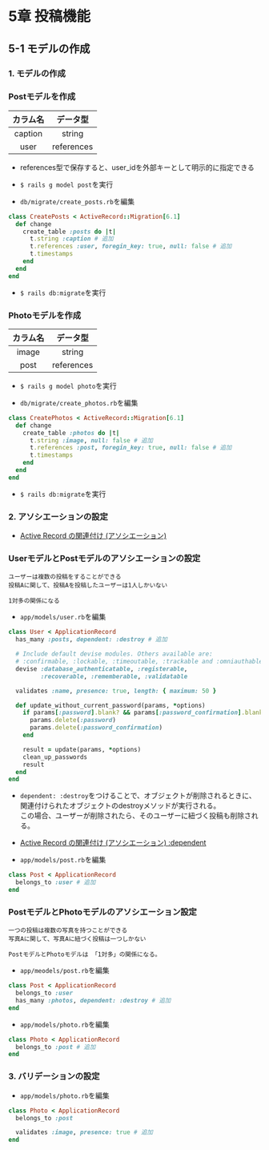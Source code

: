# 5章 投稿機能

## 5-1 モデルの作成

### 1. モデルの作成

### Postモデルを作成

|カラム名|データ型|
|:---:|:---:|
|caption|string|
|user|references|

+ references型で保存すると、user_idを外部キーとして明示的に指定できる<br>

+ `$ rails g model post`を実行<br>

+ `db/migrate/create_posts.rb`を編集<br>

```rb:create_posts.rb
class CreatePosts < ActiveRecord::Migration[6.1]
  def change
    create_table :posts do |t|
      t.string :caption # 追加
      t.references :user, foregin_key: true, null: false # 追加
      t.timestamps
    end
  end
end
```

+ `$ rails db:migrate`を実行<br>

### Photoモデルを作成

|カラム名|データ型|
|:---:|:---:|
|image|string|
|post|references|

+ `$ rails g model photo`を実行<br>

+ `db/migrate/create_photos.rb`を編集<br>

```rb:create_photos.rb
class CreatePhotos < ActiveRecord::Migration[6.1]
  def change
    create_table :photos do |t|
      t.string :image, null: false # 追加
      t.references :post, foregin_key: true, null: false # 追加
      t.timestamps
    end
  end
end
```

+ `$ rails db:migrate`を実行<br>

### 2. アソシエーションの設定

+ [Active Record の関連付け (アソシエーション)](https://railsguides.jp/association_basics.html) <br>

### UserモデルとPostモデルのアソシエーションの設定

```
ユーザーは複数の投稿をすることができる
投稿Aに関して、投稿Aを投稿したユーザーは1人しかいない

1対多の関係になる
```

+ `app/models/user.rb`を編集<br>

```rb:user.rb
class User < ApplicationRecord
  has_many :posts, dependent: :destroy # 追加

  # Include default devise modules. Others available are:
  # :confirmable, :lockable, :timeoutable, :trackable and :omniauthable
  devise :database_authenticatable, :registerable,
         :recoverable, :rememberable, :validatable

  validates :name, presence: true, length: { maximum: 50 }

  def update_without_current_password(params, *options)
    if params[:password].blank? && params[:password_confirmation].blank?
      params.delete(:password)
      params.delete(:password_confirmation)
    end

    result = update(params, *options)
    clean_up_passwords
    result
  end
end
```

+ `dependent: :destroy`をつけることで、オブジェクトが削除されるときに、関連付けられたオブジェクトのdestroyメソッドが実行される。<br>
この場合、ユーザーが削除されたら、そのユーザーに紐づく投稿も削除される。<br>

+ [Active Record の関連付け (アソシエーション) :dependent](https://railsguides.jp/association_basics.html#belongs-to%E3%81%AE%E3%82%AA%E3%83%97%E3%82%B7%E3%83%A7%E3%83%B3-dependent) <br>

+ `app/models/post.rb`を編集<br>

```rb:post.rb
class Post < ApplicationRecord
  belongs_to :user # 追加
end
```

### PostモデルとPhotoモデルのアソシエーション設定

```
一つの投稿は複数の写真を持つことができる
写真Aに関して、写真Aに紐づく投稿は一つしかない

PostモデルとPhotoモデルは 「1対多」の関係になる。
```

+ `app/meodels/post.rb`を編集<br>

```rb:post.rb
class Post < ApplicationRecord
  belongs_to :user
  has_many :photos, dependent: :destroy # 追加
end
```

+ `app/models/photo.rb`を編集<br>

```rb:photo.rb
class Photo < ApplicationRecord
  belongs_to :post # 追加
end
```

### 3. バリデーションの設定

+ `app/models/photo.rb`を編集<br>

```rb:photo.rb
class Photo < ApplicationRecord
  belongs_to :post

  validates :image, presence: true # 追加
end
```
